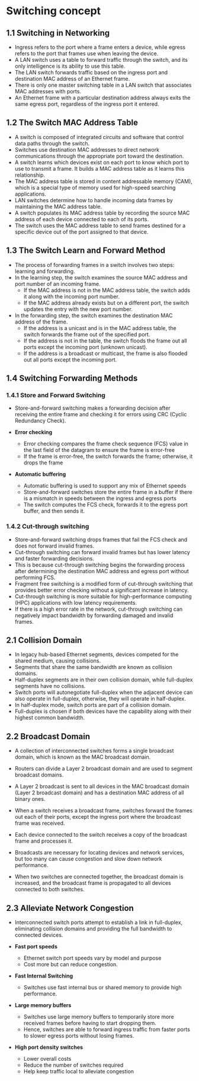 # Switching concept

## 1.1 Switching in Networking

* Ingress refers to the port where a frame enters a device, while egress refers to the port that frames use when leaving the device.
* A LAN switch uses a table to forward traffic through the switch, and its only intelligence is its ability to use this table.
* The LAN switch forwards traffic based on the ingress port and destination MAC address of an Ethernet frame.
* There is only one master switching table in a LAN switch that associates MAC addresses with ports.
* An Ethernet frame with a particular destination address always exits the same egress port, regardless of the ingress port it entered.

## 1.2 The Switch MAC Address Table

* A switch is composed of integrated circuits and software that control data paths through the switch.
* Switches use destination MAC addresses to direct network communications through the appropriate port toward the destination.
* A switch learns which devices exist on each port to know which port to use to transmit a frame. It builds a MAC address table as it learns this relationship.
* The MAC address table is stored in content addressable memory (CAM), which is a special type of memory used for high-speed searching applications.
* LAN switches determine how to handle incoming data frames by maintaining the MAC address table.
* A switch populates its MAC address table by recording the source MAC address of each device connected to each of its ports.
* The switch uses the MAC address table to send frames destined for a specific device out of the port assigned to that device.

## 1.3 The Switch Learn and Forward Method

* The process of forwarding frames in a switch involves two steps: learning and forwarding.
* In the learning step, the switch examines the source MAC address and port number of an incoming frame.
  * If the MAC address is not in the MAC address table, the switch adds it along with the incoming port number.
  * If the MAC address already exists but on a different port, the switch updates the entry with the new port number.
* In the forwarding step, the switch examines the destination MAC address of the frame.
  * If the address is a unicast and is in the MAC address table, the switch forwards the frame out of the specified port.
  * If the address is not in the table, the switch floods the frame out all ports except the incoming port (unknown unicast).
  * If the address is a broadcast or multicast, the frame is also flooded out all ports except the incoming port.

## 1.4 Switching Forwarding Methods

### 1.4.1 Store and Forward Switching

* Store-and-forward switching makes a forwarding decision after receiving the entire frame and checking it for errors using CRC (Cyclic Redundancy Check).

* **Error checking**
  * Error checking compares the frame check sequence (FCS) value in the last field of the datagram to ensure the frame is error-free
  * If the frame is error-free, the switch forwards the frame; otherwise, it drops the frame

* **Automatic buffering**
  * Automatic buffering is used to support any mix of Ethernet speeds
  * Store-and-forward switches store the entire frame in a buffer if there is a mismatch in speeds between the ingress and egress ports
  * The switch computes the FCS check, forwards it to the egress port buffer, and then sends it.

### 1.4.2 Cut-through switching

* Store-and-forward switching drops frames that fail the FCS check and does not forward invalid frames.
* Cut-through switching can forward invalid frames but has lower latency and faster forwarding decisions.
* This is because cut-through switching begins the forwarding process after determining the destination MAC address and egress port without performing FCS.
* Fragment free switching is a modified form of cut-through switching that provides better error checking without a significant increase in latency.
* Cut-through switching is more suitable for high-performance computing (HPC) applications with low latency requirements.
* If there is a high error rate in the network, cut-through switching can negatively impact bandwidth by forwarding damaged and invalid frames.

## 2.1 Collision Domain

* In legacy hub-based Ethernet segments, devices competed for the shared medium, causing collisions.
* Segments that share the same bandwidth are known as collision domains.
* Half-duplex segments are in their own collision domain, while full-duplex segments have no collisions.
* Switch ports will autonegotiate full-duplex when the adjacent device can also operate in full-duplex, otherwise, they will operate in half-duplex.
* In half-duplex mode, switch ports are part of a collision domain.
* Full-duplex is chosen if both devices have the capability along with their highest common bandwidth.

## 2.2 Broadcast Domain

* A collection of interconnected switches forms a single broadcast domain, which is known as the MAC broadcast domain.
* Routers can divide a Layer 2 broadcast domain and are used to segment broadcast domains.
* A Layer 2 broadcast is sent to all devices in the MAC broadcast domain (Layer 2 broadcast domain) and has a destination MAC address of all binary ones.
* When a switch receives a broadcast frame, switches forward the frames out each of their ports, except the ingress port where the broadcast frame was received.
* Each device connected to the switch receives a copy of the broadcast frame and processes it.
* Broadcasts are necessary for locating devices and network services, but too many can cause congestion and slow down network performance.

* When two switches are connected together, the broadcast domain is increased, and the broadcast frame is propagated to all devices connected to both switches.

## 2.3 Alleviate Network Congestion

* Interconnected switch ports attempt to establish a link in full-duplex, eliminating collision domains and providing the full bandwidth to connected devices.

* **Fast port speeds**
  * Ethernet switch port speeds vary by model and purpose
  * Cost more but can reduce congestion.
* **Fast Internal Switching**
  * Switches use fast internal bus or shared memory to provide high performance.
* **Large memory buffers**
  * Switches use large memory buffers to temporarily store more received frames before having to start dropping them.
  * Hence, switches are able to forward ingress traffic from faster ports to slower egress ports without losing frames.
* **High port density switches**
  * Lower overall costs
  * Reduce the number of switches required
  * Help keep traffic local to alleviate congestion